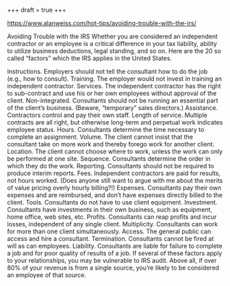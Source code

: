 +++
draft = true
+++

https://www.alanweiss.com/hot-tips/avoiding-trouble-with-the-irs/

Avoiding Trouble with the IRS
Whether you are considered an independent contractor or an employee is a critical difference in your tax liability, ability to utilize business deductions, legal standing, and so on. Here are the 20 so called “factors” which the IRS applies in the United States.

Instructions. Employers should not tell the consultant how to do the job (e.g., how to consult).
Training. The employer would not invest in training an independent contractor.
Services. The independent contractor has the right to sub-contract and use his or her own employees without approval of the client.
Non-integrated. Consultants should not be running an essential part of the client’s business. (Beware, “temporary” sales directors.)
Assistance. Contractors control and pay their own staff.
Length of service. Multiple contracts are all right, but otherwise long-term and perpetual work indicates employee status.
Hours. Consultants determine the time necessary to complete an assignment.
Volume. The client cannot insist that the consultant take on more work and thereby forego work for another client.
Location. The client cannot choose where to work, unless the work can only be performed at one site.
Sequence. Consultants determine the order in which they do the work.
Reporting. Consultants should not be required to produce interim reports.
Fees. Independent contractors are paid for results, not hours worked. (Does anyone still want to argue with me about the merits of value pricing overly hourly billing?!)
Expenses. Consultants pay their own expenses and are reimbursed, and don’t have expenses directly billed to the client.
Tools. Consultants do not have to use client equipment.
Investment. Consultants have investments in their own business, such as equipment, home office, web sites, etc.
Profits. Consultants can reap profits and incur losses, independent of any single client.
Multiplicity. Consultants can work for more than one client simultaneously.
Access. The general public can access and hire a consultant.
Termination. Consultants cannot be fired at will as can employees.
Liability. Consultants are liable for failure to complete a job and for poor quality of results of a job.
If several of these factors apply to your relationships, you may be vulnerable to IRS audit. Above all, if over 80% of your revenue is from a single source, you’re likely to be considered an employee of that source.

 
